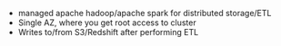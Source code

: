 - managed apache hadoop/apache spark for distributed storage/ETL
- Single AZ, where you get root access to cluster
- Writes to/from S3/Redshift after performing ETL